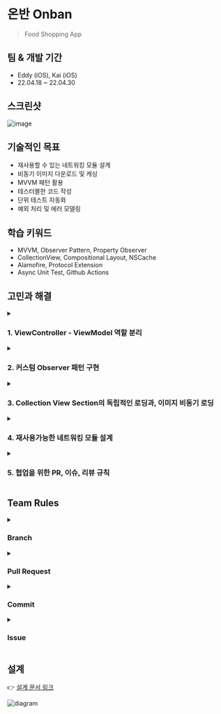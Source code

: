 # 온반 Onban
> Food Shopping App

## 팀 & 개발 기간
- Eddy (iOS), Kai (iOS)
- 22.04.18 ~ 22.04.30

## 스크린샷
![image](https://user-images.githubusercontent.com/17468015/169211377-fc3f8d27-3574-4a98-a7a6-4a3eb34718c7.png)

## 기술적인 목표

* 재사용할 수 있는 네트워킹 모듈 설계
* 비동기 이미지 다운로드 및 캐싱
* MVVM 패턴 활용
* 테스터블한 코드 작성
* 단위 테스트 자동화
* 예외 처리 및 에러 모델링


## 학습 키워드
* MVVM, Observer Pattern, Property Observer
* CollectionView,  Compositional Layout, NSCache
* Alamofire, Protocol Extension
* Async Unit Test, Github Actions

## 고민과 해결
<details>
   <summary><h3>1. ViewController - ViewModel 역할 분리</h3></summary>
   
</details>
<details>
   <summary><h3>2. 커스텀 Observer 패턴 구현</h3></summary>
   
</details>
<details>
   <summary><h3>3. Collection View Section의 독립적인 로딩과, 이미지 비동기 로딩</h3></summary>
   
</details>
<details>
   <summary><h3>4. 재사용가능한 네트워킹 모듈 설계</h3></summary>
   
</details>
<details>
   <summary><h3>5. 협업을 위한 PR, 이슈, 리뷰 규칙</h3></summary>
   
</details>

## Team Rules
<details>
   <summary><h3>Branch</h3></summary>
   <ul>
      <li>`upstream/team-18`: 코드 리뷰 PR</li>
      <li>`origin/dev`: 팀 최종 브랜치</li>
      <li>`origin/feat-eddy`, `origin/feat-kai`: 작업용 브랜치</li>
   </ul>
</details>
<details>
   <summary><h3>Pull Request</h3></summary>
      <ul>
      <li>feat에 push한 후, dev로 PR 후 팀원끼리 리뷰. </li>
      <li>PR 시 github action에서 자동 build & test 통과해야만 merge 가능.</li>
      <li>코드 리뷰 시 dev에서 team-18로 PR</li>
   </ul>
</details>
<details>
   <summary><h3>Commit</h3></summary>
   <ul>
      <li>Commit에 Issue number 표기. ex. `[#4] Fix: something`  </li>
   </ul>
</details>
<details>
   <summary><h3>Issue</h3></summary>
   <ul>
      <li>기능 추가 시 Issue에 추가 후 넘버링</li>
      <li><strong>1분 이상</strong> 해결 못하는 에러 발생 시 Issue에 추가 후 공유</li>
   </ul>
</details>


## 설계
👉 [설계 문서 링크](https://drive.google.com/file/d/1ImYzNZKLs4mymOJdw64jbN_v6EGrE8OM/view)

![diagram](https://user-images.githubusercontent.com/17468015/164175553-ccf2a861-a0e6-4136-9a95-347da002cc28.png)
